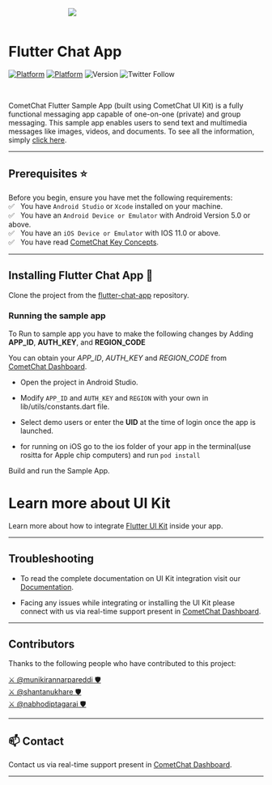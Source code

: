 <div style="width:100%">
	<div style="width:50%; display:inline-block">
		<p align="center">
         <img align="center" src="https://avatars2.githubusercontent.com/u/45484907?s=200&v=4"/>
		</p>
	</div>
</div>

# Flutter Chat App

[![Platform](https://img.shields.io/badge/Platform-Flutter-violet.svg)](#)
[![Platform](https://img.shields.io/badge/Language-dart-blue.svg)](#)
![Version](https://shields.io/badge/version-4.0.0-orange)
![Twitter Follow](https://img.shields.io/twitter/follow/cometchat?style=social)

<br>

CometChat Flutter Sample App (built using CometChat UI Kit) is a fully functional messaging app capable of one-on-one (private) and group messaging. This sample app enables users to send text and multimedia messages like images, videos, and documents. To see all the information, simply [click here](https://www.cometchat.com/docs/v4/flutter-uikit/overview).
<br/>
<hr/>

## Prerequisites :star:
Before you begin, ensure you have met the following requirements:<br/>
✅ &nbsp; You have `Android Studio` or  `Xcode` installed on your machine.<br/>
✅ &nbsp; You have an `Android Device or Emulator` with Android Version 5.0 or above.<br/>
✅ &nbsp; You have an `iOS Device or Emulator` with IOS 11.0 or above.<br/>
✅ &nbsp; You have read [CometChat Key Concepts](https://www.cometchat.com/docs/v4/flutter-uikit/key-concepts).<br/>

<hr/>

## Installing Flutter Chat App :wrench:

Clone the project from the [flutter-chat-app](https://github.com/cometchat-pro/flutter-chat-app) repository.


### Running the sample app

To Run to sample app you have to make the following changes by Adding **APP_ID**, **AUTH_KEY**, and  **REGION_CODE**

You can obtain your  *APP_ID*, *AUTH_KEY* and *REGION_CODE* from [CometChat Dashboard](https://app.cometchat.io/).

- Open the project in Android Studio.

- Modify `APP_ID` and `AUTH_KEY` and `REGION` with your own in lib/utils/constants.dart file.

-  Select demo users or enter the **UID** at the time of login once the app is launched.

- for running on iOS go to the ios folder of your app in the terminal(use rositta for Apple chip computers) and run `pod install`


Build and run the Sample App.
</hr>

# Learn more about UI Kit

Learn more about how to integrate [Flutter UI Kit](https://www.cometchat.com/docs/v4/flutter-uikit/integration#getting-started) inside your app.
<br/>
<hr/>

## Troubleshooting

- To read the complete documentation on UI Kit integration visit our [Documentation](https://www.cometchat.com/docs/v4/flutter-uikit/overview).

- Facing any issues while integrating or installing the UI Kit please connect with us via real-time support present in [CometChat Dashboard](https://app.cometchat.com/).

---


## Contributors

Thanks to the following people who have contributed to this project:

[⚔️ @munikirannarpareddi 🛡](https://github.com/munikiran-cometchat) <br>
[⚔️ @shantanukhare 🛡](https://github.com/Shantanu-CometChat) <br>
[⚔️ @nabhodiptagarai 🛡](https://github.com/nabhodiptagarai) <br>


---

## :mailbox: Contact

Contact us via real-time support present in [CometChat Dashboard](https://app.cometchat.com/).

---